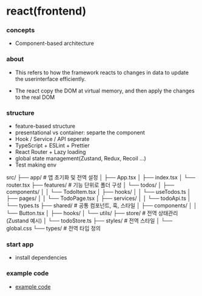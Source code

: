 # react(frontend)

### concepts

- Component-based architecture

### about

- This refers to how the framework reacts to changes in data to update the userinterface efficiently.

- The react copy the DOM at virtual memory, and then apply the changes to the real DOM

### structure

- feature-based structure
- presentational vs container: separte the component
- Hook / Service / API seperate
- TypeScript + ESLint + Prettier
- React Router + Lazy loading
- global state management(Zustand, Redux, Recoil ...)
- Test making env

src/
├── app/                  # 앱 초기화 및 전역 설정
│   ├── App.tsx
│   ├── index.tsx
│   └── router.tsx
├── features/             # 기능 단위로 폴더 구성
│   └── todos/
│       ├── components/
│       │   └── TodoItem.tsx
│       ├── hooks/
│       │   └── useTodos.ts
│       ├── pages/
│       │   └── TodoPage.tsx
│       ├── services/
│       │   └── todoApi.ts
│       └── types.ts
├── shared/               # 공통 컴포넌트, 훅, 스타일
│   ├── components/
│   │   └── Button.tsx
│   ├── hooks/
│   └── utils/
├── store/                # 전역 상태관리 (Zustand 예시)
│   └── todoStore.ts
├── styles/               # 전역 스타일
│   └── global.css
└── types/                # 전역 타입 정의

### start app

- install dependencies 

### example code

- [example code](../../../Language/front-end/react/my-react-app/index.html)
